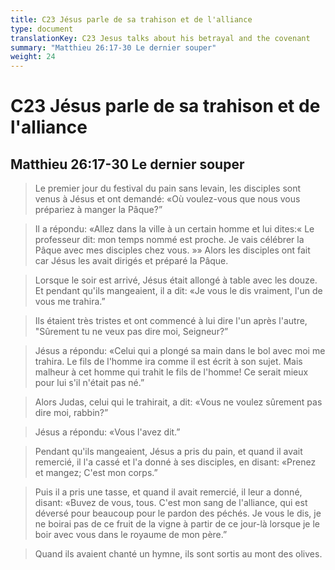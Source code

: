 ```yaml
---
title: C23 Jésus parle de sa trahison et de l'alliance
type: document
translationKey: C23 Jesus talks about his betrayal and the covenant
summary: "Matthieu 26:17-30 Le dernier souper"
weight: 24
---
```

# C23 Jésus parle de sa trahison et de l'alliance

## Matthieu 26:17-30 Le dernier souper

>   Le premier jour du festival du pain sans levain, les disciples sont venus à Jésus et ont demandé: «Où voulez-vous que nous vous prépariez à manger la Pâque?”

>   Il a répondu: «Allez dans la ville à un certain homme et lui dites:« Le professeur dit: mon temps nommé est proche. Je vais célébrer la Pâque avec mes disciples chez vous. »» Alors les disciples ont fait car Jésus les avait dirigés et préparé la Pâque.

>   Lorsque le soir est arrivé, Jésus était allongé à table avec les douze. Et pendant qu'ils mangeaient, il a dit: «Je vous le dis vraiment, l'un de vous me trahira.”

>   Ils étaient très tristes et ont commencé à lui dire l'un après l'autre, "Sûrement tu ne veux pas dire moi, Seigneur?”

>   Jésus a répondu: «Celui qui a plongé sa main dans le bol avec moi me trahira. Le fils de l'homme ira comme il est écrit à son sujet. Mais malheur à cet homme qui trahit le fils de l'homme! Ce serait mieux pour lui s'il n'était pas né.”

>   Alors Judas, celui qui le trahirait, a dit: «Vous ne voulez sûrement pas dire moi, rabbin?”

>   Jésus a répondu: «Vous l'avez dit.”

>   Pendant qu'ils mangeaient, Jésus a pris du pain, et quand il avait remercié, il l'a cassé et l'a donné à ses disciples, en disant: «Prenez et mangez; C'est mon corps.”

>   Puis il a pris une tasse, et quand il avait remercié, il leur a donné, disant: «Buvez de vous, tous. C'est mon sang de l'alliance, qui est déversé pour beaucoup pour le pardon des péchés. Je vous le dis, je ne boirai pas de ce fruit de la vigne à partir de ce jour-là lorsque je le boir avec vous dans le royaume de mon père.”

>   Quand ils avaient chanté un hymne, ils sont sortis au mont des olives.

